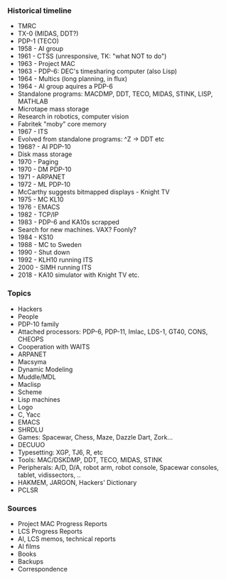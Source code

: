 ### Historical timeline

  - TMRC
  - TX-0 (MIDAS, DDT?)
  - PDP-1 (TECO)
  - 1958 - AI group
  - 1961 - CTSS (unresponsive, TK: "what NOT to do")
  - 1963 - Project MAC
  - 1963 - PDP-6: DEC's timesharing computer (also Lisp)
  - 1964 - Multics (long planning, in flux)
  - 1964 - AI group aquires a PDP-6
  - Standalone programs: MACDMP, DDT, TECO, MIDAS, STINK, LISP, MATHLAB
  - Microtape mass storage
  - Research in robotics, computer vision
  - Fabritek "moby" core memory
  - 1967 - ITS
  - Evolved from standalone programs: ^Z -> DDT etc
  - 1968? - AI PDP-10
  - Disk mass storage
  - 1970 - Paging
  - 1970 - DM PDP-10
  - 1971 - ARPANET
  - 1972 - ML PDP-10
  - McCarthy suggests bitmapped displays - Knight TV
  - 1975 - MC KL10
  - 1976 - EMACS
  - 1982 - TCP/IP
  - 1983 - PDP-6 and KA10s scrapped
  - Search for new machines.  VAX? Foonly?
  - 1984 - KS10
  - 1988 - MC to Sweden
  - 1990 - Shut down
  - 1992 - KLH10 running ITS
  - 2000 - SIMH running ITS
  - 2018 - KA10 simulator with Knight TV etc.
  
### Topics

  - Hackers
  - People
  - PDP-10 family
  - Attached processors: PDP-6, PDP-11, Imlac, LDS-1, GT40, CONS, CHEOPS
  - Cooperation with WAITS
  - ARPANET
  - Macsyma
  - Dynamic Modeling
  - Muddle/MDL
  - Maclisp
  - Scheme
  - Lisp machines
  - Logo
  - C, Yacc
  - EMACS
  - SHRDLU
  - Games: Spacewar, Chess, Maze, Dazzle Dart, Zork...
  - DECUUO
  - Typesetting: XGP, TJ6, R, etc
  - Tools: MAC/DSKDMP, DDT, TECO, MIDAS, STINK
  - Peripherals: A/D, D/A, robot arm, robot console, Spacewar consoles,
    tablet, vidissectors, ..
  - HAKMEM, JARGON, Hackers' Dictionary
  - PCLSR

### Sources

  - Project MAC Progress Reports
  - LCS Progress Reports
  - AI, LCS memos, technical reports
  - AI films
  - Books
  - Backups
  - Correspondence

